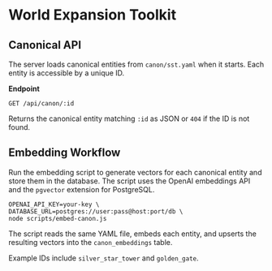 # World Expansion Toolkit

## Canonical API

The server loads canonical entities from `canon/sst.yaml` when it starts. Each entity is accessible by a unique ID.

**Endpoint**

```
GET /api/canon/:id
```

Returns the canonical entity matching `:id` as JSON or `404` if the ID is not found.

## Embedding Workflow

Run the embedding script to generate vectors for each canonical entity and store them in the database. The script uses the OpenAI embeddings API and the `pgvector` extension for PostgreSQL.

```
OPENAI_API_KEY=your-key \
DATABASE_URL=postgres://user:pass@host:port/db \
node scripts/embed-canon.js
```

The script reads the same YAML file, embeds each entity, and upserts the resulting vectors into the `canon_embeddings` table.

Example IDs include `silver_star_tower` and `golden_gate`.
